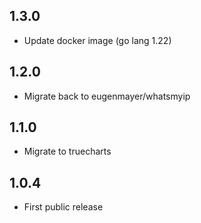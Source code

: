 ## 1.3.0

- Update docker image (go lang 1.22)

## 1.2.0

- Migrate back to eugenmayer/whatsmyip

## 1.1.0

- Migrate to truecharts

## 1.0.4

- First public release

